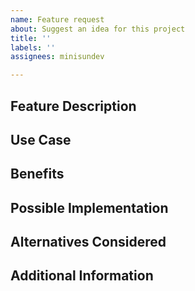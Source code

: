 ```yaml
---
name: Feature request
about: Suggest an idea for this project
title: ''
labels: ''
assignees: minisundev

---
```


## Feature Description
<!-- Provide a clear and concise description of the new feature you are proposing -->

## Use Case
<!-- Provide specific examples or scenarios where this feature would be helpful -->

## Benefits
<!-- Explain the benefits of adding this feature to the project (e.g., user experience, functionality, etc.) -->

## Possible Implementation
<!-- If applicable, provide technical suggestions on how this feature could be implemented, including any potential dependencies or frameworks -->

## Alternatives Considered
<!-- List any alternative solutions or features that could also solve this problem, if applicable -->

## Additional Information
<!-- Add any other context, screenshots, or documentation related to the feature request -->
